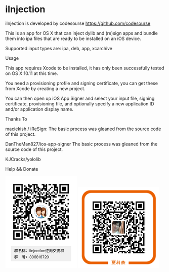 # iInjection
iInjection is developed by codesourse https://github.com/codesourse

This is an app for OS X that can inject dylib and (re)sign apps and bundle them into ipa files that are ready to be installed on an iOS device.

Supported input types are: ipa, deb, app, xcarchive

Usage

This app requires Xcode to be installed, it has only been successfully tested on OS X 10.11 at this time.

You need a provisioning profile and signing certificate, you can get these from Xcode by creating a new project.

You can then open up iOS App Signer and select your input file, signing certificate, provisioning file, and optionally specify a new application ID and/or application display name.

Thanks To

maciekish / iReSign: The basic process was gleaned from the source code of this project.

DanTheMan827/ios-app-signer The basic process was gleaned from the source code of this project.

KJCracks/yololib  

Help && Donate 

![avatar](iInjection逆向交流群群二维码.png)   ![avatar](求打赏.png)
